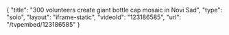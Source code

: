 {
    "title": "300 volunteers create giant bottle cap mosaic in Novi Sad",
    "type": "solo",
    "layout": "iframe-static",
    "videoId": "123186585",
    "url": "\/tvpembed\/123186585"
}